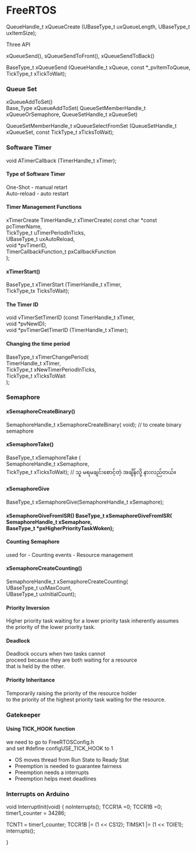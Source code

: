 # FreeRTOS

QueueHandle_t xQueueCreate (UBaseType_t uxQueueLength, UBaseType_t uxItemSize);

Three API

xQueueSend(), sQueueSendToFront(), xQueueSendToBack()

BaseType_t xQueueSend (QueueHandle_t xQueue, const *_pvItemToQueue, TickType_t xTickToWait);


<H3> Queue Set</H3>
xQueueAddToSet() <br>
Base_Type xQueueAddToSet( QueueSetMemberHandle_t xQueueOrSemaphore, QueueSetHandle_t xQueueSet) <br>

QueueSetMemberHandle_t xQueueSelectFromSet (QueueSetHandle_t xQueueSet, const TickType_t xTicksToWait); <br>

<H3>Software Timer</H3>
void ATimerCallback (TimerHandle_t xTimer);
<H4>Type of Software Timer</H4>
One-Shot - manual retart<br> 
Auto-reload - auto restart<br>

<H4>Timer Management Functions</H4>
xTimerCreate
TimerHandle_t xTimerCreate(
                          const char *const pcTimerName, <br>
                          TickType_t uTimerPeriodInTicks, <br>
                          UBaseType_t uxAutoReload, <br>
                          void *pvTimerID, <br>
                          TimerCallbackFunction_t pxCallbackFunction <br>
                          ); <br>
                          
<H4>xTimerStart()</H4>
BaseType_t xTimerStart (TimerHandle_t xTimer,<br>
TickType_tx TicksToWait);

<H4>The Timer ID </H4>
void vTimerSetTimerID (const TimerHandle_t xTimer,<br>
void *pvNewID); <br>
void *pvTimerGetTimerID (TimerHandle_t xTimer);
<H4>Changing the time period</H4>
BaseType_t xTimerChangePeriod( <br>
TimerHandle_t xTimer,<br>
TickType_t xNewTimerPeriodInTicks,<br>
TickType_t xTicksToWait <br>
);

<H3>Semaphore</H3>
<H4>xSemaphoreCreateBinary()</H4>
SemaphoreHandle_t xSemaphoreCreateBinary( void); // to create binary semaphore <br>
<H4>xSemaphoreTake()</H4>
BaseType_t xSemaphoreTake ( <br>
    SemaphoreHandle_t xSemaphore, <br>
    TickType_t xTicksToWait); // သူ မရမချင်းစောင့်တဲ့ အချိန်လို့ နားလည်တယ်။<br>
<H4>xSemaphoreGive</H4>
BaseType_t xSemaphoreGive(SemaphoreHandle_t xSemaphore);
<H4> xSemaphoreGiveFromISR() </Hr>
BaseType_t xSemaphoreGiveFromISR( SemaphoreHandle_t xSemaphore, <br>
        BaseType_t *pxHigherPriorityTaskWoken);

<H4>Counting Semaphore</H4>
used for 
- Counting events
- Resource management

<H4>xSemaphoreCreateCounting()</H4>
SemaphoreHandle_t xSemaphoreCreateCounting( <br>
     UBaseType_t uxMaxCount, <br>
      UBaseType_t uxInitialCount); <br>
 <H4>Priority Inversion</H4>
 Higher priority task waiting for a lower priority task inherently assumes <br>
 the priority of the lower priority task.<br>
 <H4>Deadlock</H4>
 Deadlock occurs when two tasks cannot<br>
 proceed because they are both waiting for a resource<br>
 that is held by the other.<br>
 <H4>Priority Inheritance</H4>
 Temporarily raising the priority of the resource holder<br>
 to the priority of the highest priority task waiting for the resource. <br>
 
 <H3>Gatekeeper</H3>
 <H4> Using TICK_HOOK function </H4>
 we need to go to FreeRTOSConfig.h <br>
 and set #define configUSE_TICK_HOOK to 1 <br>
 
 - OS moves thread from Run State to Ready Stat
-  Preemption is needed to guarantee fairness
- Preemption needs a interrupts
 - Preemption helps meet deadlines

<H3>Interrupts on Arduino</H3>

void InterruptInit(void) 
{
  noInterrupts();
  TCCR1A =0;
  TCCR1B =0;
 timer1_counter = 34286;

 TCNT1  = timer1_counter;
 TCCR1B |= (1 << CS12); 
 TIMSK1 |= (1 << TOIE1);
 interrupts();
  
}

